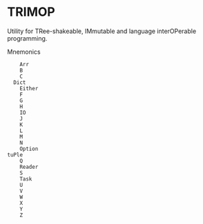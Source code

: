 # TRIMOP
Utility for TRee-shakeable, IMmutable and language interOPerable programming.

Mnemonics
```
	Arr
	B
	C
  Dict
	Either
	F
	G
	H
	IO
	J
	K
	L
	M
	N
	Option
tuPle
	Q
	Reader
	S
	Task
	U
	V
	W
	X
	Y
	Z
```